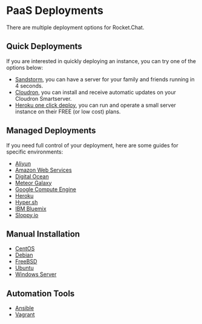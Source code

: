 # PaaS Deployments

There are multiple deployment options for Rocket.Chat.

## Quick Deployments

If you are interested in quickly deploying an instance, you can try one of the options below:

- [Sandstorm](https://apps.sandstorm.io/app/vfnwptfn02ty21w715snyyczw0nqxkv3jvawcah10c6z7hj1hnu0), you can have a server for your family and friends running in 4 seconds.
- [Cloudron](https://cloudron.io/appstore.html#chat.rocket.cloudronapp), you can install and receive automatic updates on your Cloudron Smartserver.
- [Heroku one click deploy](https://heroku.com/deploy?template=https://github.com/RocketChat/Rocket.Chat/tree/master), you can run and operate a small server instance on their FREE (or low cost) plans.

## Managed Deployments

If you need full control of your deployment, here are some guides for specific environments:

- [Aliyun](aliyun/)
- [Amazon Web Services](aws/)
- [Digital Ocean](digital-ocean/)
- [Meteor Galaxy](galaxy/)
- [Google Compute Engine](google-compute-engine/)
- [Heroku](heroku/)
- [Hyper.sh](hyper.sh/)
- [IBM Bluemix](ibm-bluemix/)
- [Sloppy.io](sloppy-io/)

## Manual Installation

- [CentOS](/installation/manual-installation/centos/)
- [Debian](/installation/manual-installation/debian/)
- [FreeBSD](/installation/manual-installation/freebsd/)
- [Ubuntu](/installation/manual-installation/ubuntu/)
- [Windows Server](/installation/manual-installation/windows-server/)

## Automation Tools

- [Ansible](/installation/automation-tools/ansible/)
- [Vagrant](/installation/automation-tools/vagrant/)
